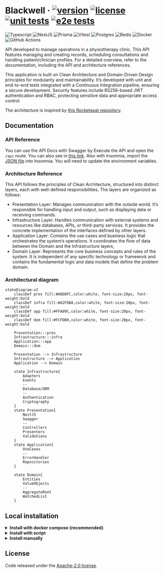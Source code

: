 # Blackwell &middot; [![version](https://img.shields.io/github/package-json/v/helpmeagain/blackwell)](./package.json) [![license](https://img.shields.io/github/license/helpmeagain/blackwell)](./LICENSE.md) [![unit tests](https://img.shields.io/github/actions/workflow/status/helpmeagain/blackwell/run-unit-tests.yml?branch=main&event=push&logo=vitest&logoColor=%23ffffff&label=unit%20tests)](https://github.com/helpmeagain/blackwell/actions/workflows/run-unit-tests.yml) [![e2e tests](https://img.shields.io/github/actions/workflow/status/helpmeagain/blackwell/run-e2e-tests.yml?branch=main&event=push&style=flat&logo=vitest&logoColor=white&label=e2e%20tests)](https://github.com/helpmeagain/blackwell/actions/workflows/run-e2e-tests.yml)

![Typescript](https://img.shields.io/badge/Typescript-blue?style=for-the-badge&logo=Typescript&logoColor=white
)
![NestJS](https://img.shields.io/badge/NestJS-%23ff3232?style=for-the-badge&logo=NestJS&logoColor=white
)
![Prisma](https://img.shields.io/badge/Prisma-%2320b2aa?style=for-the-badge&logo=Prisma&logoColor=white
)
![Vitest](https://img.shields.io/badge/Vitest-%259b19?style=for-the-badge&logo=Vitest&logoColor=white
)
![Postgres](https://img.shields.io/badge/Postgres-%23585ce4?style=for-the-badge&logo=PostgreSQL&logoColor=white
) ![Redis](https://img.shields.io/badge/Redis-%23FF6600?style=for-the-badge&logo=Redis&logoColor=white)
![Docker](https://img.shields.io/badge/Docker-blue?style=for-the-badge&logo=docker&logoColor=white
)
![GitHub Actions](https://img.shields.io/badge/GitHub%20Actions-grey?style=for-the-badge&logo=githubactions&logoColor=white)

API developed to manage operations in a physiotherapy clinic. This API features managing and creating records, scheduling consultations and handling patient/clinician profiles. For a detailed overview, refer to the documentation, including the API and architecture references.

This application is built on Clean Architecture and Domain-Driven Design principles for modularity and maintainability. It’s developed with unit and end-to-end tests integrated with a Continuous Integration pipeline, ensuring a secure development. Security features include RS256-based JWT authentication and RBAC, protecting sensitive data and appropriate access control.

The architecture is inspired by [this Rocketseat repository](https://github.com/rocketseat-education/05-nest-clean).

## Documentation

### API Reference

You can use the API Docs with Swagger by Execute the API and open the `/api` route. You can also see in [this link](). Also with Insomnia, import the [JSON file](./docs/insomnia-blackwell-requests.json) into Insomnia. You will need to update the environment variables.

### Architecture Reference

This API follows the principles of Clean Architecture, structured into distinct layers, each with well-defined responsibilities. The layers are organized as follows:
- Presentation Layer: Manages communication with the outside world. It’s responsible for handling input and output, such as displaying data or receiving commands.
- Infrastructure Layer: Handles communication with external systems and resources like databases, APIs, or third-party services. It provides the concrete implementation of the interfaces defined by other layers.
- Application Layer: Contains the use cases and business logic that orchestrates the system’s operations. It coordinates the flow of data between the Domain and the Infrastructure layers,
- Domain Layer: Represents the core business concepts and rules of the system. It is independent of any specific technology or framework and contains the fundamental logic and data models that define the problem domain.

### Architectural diagram

```mermaid
stateDiagram-v2
    classDef pres fill:#A8D8FC,color:white, font-size:20px, font-weight:bold
    classDef infra fill:#A2FDBA,color:white, font-size:20px, font-weight:bold
    classDef app fill:#FFA09C,color:white, font-size:20px, font-weight:bold
    classDef dom fill:#FCFDB9,color:white, font-size:20px, font-weight:bold

    Presentation:::pres
    Infrastructure:::infra
    Application:::app
    Domain:::dom

    Presentation --> Infrastructure
    Infrastructure --> Application
    Application --> Domain

    state Infrastructure{
        Adapters
        Events
        --
        Database/ORM
        --
        Authentication
        Cryptography
    }
    state Presentation{
        NestJS
        Swagger
        --
        Controllers
        Presenters
        Validations
    }
    state Application{
        UseCases
        --
        ErrorHandler
        Repositories
    }

    state Domain{
        Entities
        ValueObjects
        --
        AggregateRoot
        WatchedList
    }
```

## Local installation

<details>
<summary><strong>Install with docker compose (recommended)</strong></summary>

### Prerequisites

- Install [docker](https://www.docker.com/products/docker-desktop/).

### Docker setup
To run this project locally, follow these steps:
1. Clone the repository:
```bash
git clone <repository-url>
```

2. Navigate to the project directory:
```bash
cd <project-directory>
```

3. Run the docker compose:
```bash
docker compose up
```

4. Access the application on localhost at port 8080.

</details>

<details>
<summary><strong>Install with script</strong></summary>

### Prerequisites
- Install [node.js](https://nodejs.org/en).
- Install and run [postgres](https://www.postgresql.org/).
- Install and run [redis](https://redis.io/).

### Local setup
    
To run this project locally, follow these steps:
1. Clone the repository:
```bash
git clone <repository-url>
```

2. Navigate to the project directory:
```bash
cd <project-directory>
```

3. Run the script **from the project root**:
```bash
# Bash
scripts/setup.sh

# Powershell
scripts/setup.ps1
```

4. Insert the database URL when prompted:
```bash
Enter your PostgreSQL URL: postgres://your-user-name:your-password@your-hostname:5432/your-database-name
```

5. Insert the Redis URL when prompted:
```bash
Enter your Redis host: localhost

Enter your Redis port: 6379

Enter your Redis DB: 0
```

6. Start the server
```bash
# Using npm
npm start

# Using pnpm
pnpm start

# Using yarn
yarn start
```

7. Access the application on localhost at port 8080.

</details>

<details>
<summary><strong>Install manually</strong></summary>

### Prerequisites
- Install [node.js](https://nodejs.org/en).
- Install and run [postgres](https://www.postgresql.org/).

### Local setup
    
To run this project locally, follow these steps:
1. Clone the repository:
```bash
git clone <repository-url>
```

2. Navigate to the project directory:
```bash
cd <project-directory>
```

3. Install dependencies:
```bash
# Using npm
npm install

# Using pnpm
pnpm install

# Using yarn
yarn install
```

4. Open postgres server and copy the URL in a `.env` file (you can follow the [example](./.env.exemple)):

```bash
DATABASE_URL="postgres://your-user-name:your-password@your-hostname:5432/your-database-name"
```

5. Generate files for Prisma data model:
```bash
# Using npm
npx prisma generate

# Using pnpm
pnpm prisma generate

# Using yarn
yarn prisma generate
```

6. Generate JWT - RS256 Keys:
```bash
# Generate private and public key
openssl genpkey -algorithm RSA -out private_key.pem -pkeyopt rsa_keygen_bits:2048
openssl rsa -pubout -in private_key.pem -out public_key.pem

# Generate base64 versions of the key
openssl base64 -in private_key.pem -out private_key_base64.txt
openssl base64 -in public_key.pem -out public_key_base64.txt
```

7. Copy and paste the JWT - RS256 (base64) in the `.env` file (you can follow the [example](./.env.exemple)):
```bash
JWT_PRIVATE_KEY="your-jwt-private-key-in-base64"
JWT_PUBLIC_KEY="your-jwt-public-key-in-base64"
```

8. Build the application:
```bash
# Using npm
npm build

# Using pnpm
pnpm build

# Using yarn
yarn build
```

9. Run the application:
```bash
# Using npm
npm start

# Using pnpm
pnpm start

# Using yarn
yarn start
```

10. Access the application in the localhost

</details>

## License
Code released under the [Apache-2.0 license](./LICENSE.txt).